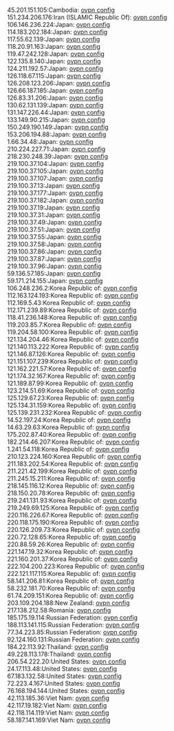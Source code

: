 45.201.151.105:Cambodia: [ovpn config](vpn/45_201_151_105.ovpn)  
151.234.206.176:Iran (ISLAMIC Republic Of): [ovpn config](vpn/151_234_206_176.ovpn)  
106.146.236.224:Japan: [ovpn config](vpn/106_146_236_224.ovpn)  
114.183.202.184:Japan: [ovpn config](vpn/114_183_202_184.ovpn)  
117.55.62.139:Japan: [ovpn config](vpn/117_55_62_139.ovpn)  
118.20.91.163:Japan: [ovpn config](vpn/118_20_91_163.ovpn)  
119.47.242.128:Japan: [ovpn config](vpn/119_47_242_128.ovpn)  
122.135.8.140:Japan: [ovpn config](vpn/122_135_8_140.ovpn)  
124.211.192.57:Japan: [ovpn config](vpn/124_211_192_57.ovpn)  
126.118.67.115:Japan: [ovpn config](vpn/126_118_67_115.ovpn)  
126.208.123.206:Japan: [ovpn config](vpn/126_208_123_206.ovpn)  
126.66.187.185:Japan: [ovpn config](vpn/126_66_187_185.ovpn)  
126.83.31.206:Japan: [ovpn config](vpn/126_83_31_206.ovpn)  
130.62.131.139:Japan: [ovpn config](vpn/130_62_131_139.ovpn)  
131.147.226.44:Japan: [ovpn config](vpn/131_147_226_44.ovpn)  
133.149.90.215:Japan: [ovpn config](vpn/133_149_90_215.ovpn)  
150.249.190.149:Japan: [ovpn config](vpn/150_249_190_149.ovpn)  
153.206.194.88:Japan: [ovpn config](vpn/153_206_194_88.ovpn)  
1.66.34.48:Japan: [ovpn config](vpn/1_66_34_48.ovpn)  
210.224.227.71:Japan: [ovpn config](vpn/210_224_227_71.ovpn)  
218.230.248.39:Japan: [ovpn config](vpn/218_230_248_39.ovpn)  
219.100.37.104:Japan: [ovpn config](vpn/219_100_37_104.ovpn)  
219.100.37.105:Japan: [ovpn config](vpn/219_100_37_105.ovpn)  
219.100.37.107:Japan: [ovpn config](vpn/219_100_37_107.ovpn)  
219.100.37.13:Japan: [ovpn config](vpn/219_100_37_13.ovpn)  
219.100.37.177:Japan: [ovpn config](vpn/219_100_37_177.ovpn)  
219.100.37.182:Japan: [ovpn config](vpn/219_100_37_182.ovpn)  
219.100.37.19:Japan: [ovpn config](vpn/219_100_37_19.ovpn)  
219.100.37.31:Japan: [ovpn config](vpn/219_100_37_31.ovpn)  
219.100.37.49:Japan: [ovpn config](vpn/219_100_37_49.ovpn)  
219.100.37.51:Japan: [ovpn config](vpn/219_100_37_51.ovpn)  
219.100.37.55:Japan: [ovpn config](vpn/219_100_37_55.ovpn)  
219.100.37.58:Japan: [ovpn config](vpn/219_100_37_58.ovpn)  
219.100.37.86:Japan: [ovpn config](vpn/219_100_37_86.ovpn)  
219.100.37.87:Japan: [ovpn config](vpn/219_100_37_87.ovpn)  
219.100.37.96:Japan: [ovpn config](vpn/219_100_37_96.ovpn)  
59.136.57.185:Japan: [ovpn config](vpn/59_136_57_185.ovpn)  
59.171.214.155:Japan: [ovpn config](vpn/59_171_214_155.ovpn)  
106.248.236.2:Korea Republic of: [ovpn config](vpn/106_248_236_2.ovpn)  
112.163.124.193:Korea Republic of: [ovpn config](vpn/112_163_124_193.ovpn)  
112.169.5.43:Korea Republic of: [ovpn config](vpn/112_169_5_43.ovpn)  
112.171.239.89:Korea Republic of: [ovpn config](vpn/112_171_239_89.ovpn)  
118.41.236.148:Korea Republic of: [ovpn config](vpn/118_41_236_148.ovpn)  
119.203.85.7:Korea Republic of: [ovpn config](vpn/119_203_85_7.ovpn)  
119.204.58.100:Korea Republic of: [ovpn config](vpn/119_204_58_100.ovpn)  
121.134.204.46:Korea Republic of: [ovpn config](vpn/121_134_204_46.ovpn)  
121.140.113.222:Korea Republic of: [ovpn config](vpn/121_140_113_222.ovpn)  
121.146.87.126:Korea Republic of: [ovpn config](vpn/121_146_87_126.ovpn)  
121.151.107.239:Korea Republic of: [ovpn config](vpn/121_151_107_239.ovpn)  
121.162.221.57:Korea Republic of: [ovpn config](vpn/121_162_221_57.ovpn)  
121.174.32.167:Korea Republic of: [ovpn config](vpn/121_174_32_167.ovpn)  
121.189.87.99:Korea Republic of: [ovpn config](vpn/121_189_87_99.ovpn)  
123.214.51.69:Korea Republic of: [ovpn config](vpn/123_214_51_69.ovpn)  
125.129.67.23:Korea Republic of: [ovpn config](vpn/125_129_67_23.ovpn)  
125.134.31.159:Korea Republic of: [ovpn config](vpn/125_134_31_159.ovpn)  
125.139.231.232:Korea Republic of: [ovpn config](vpn/125_139_231_232.ovpn)  
14.52.197.24:Korea Republic of: [ovpn config](vpn/14_52_197_24.ovpn)  
14.63.29.63:Korea Republic of: [ovpn config](vpn/14_63_29_63.ovpn)  
175.202.87.40:Korea Republic of: [ovpn config](vpn/175_202_87_40.ovpn)  
182.214.46.207:Korea Republic of: [ovpn config](vpn/182_214_46_207.ovpn)  
1.241.54.118:Korea Republic of: [ovpn config](vpn/1_241_54_118.ovpn)  
210.123.224.160:Korea Republic of: [ovpn config](vpn/210_123_224_160.ovpn)  
211.183.202.54:Korea Republic of: [ovpn config](vpn/211_183_202_54.ovpn)  
211.221.42.199:Korea Republic of: [ovpn config](vpn/211_221_42_199.ovpn)  
211.245.15.211:Korea Republic of: [ovpn config](vpn/211_245_15_211.ovpn)  
218.145.116.12:Korea Republic of: [ovpn config](vpn/218_145_116_12.ovpn)  
218.150.20.78:Korea Republic of: [ovpn config](vpn/218_150_20_78.ovpn)  
219.241.131.93:Korea Republic of: [ovpn config](vpn/219_241_131_93.ovpn)  
219.249.69.125:Korea Republic of: [ovpn config](vpn/219_249_69_125.ovpn)  
220.116.226.67:Korea Republic of: [ovpn config](vpn/220_116_226_67.ovpn)  
220.118.175.190:Korea Republic of: [ovpn config](vpn/220_118_175_190.ovpn)  
220.126.209.73:Korea Republic of: [ovpn config](vpn/220_126_209_73.ovpn)  
220.72.128.65:Korea Republic of: [ovpn config](vpn/220_72_128_65.ovpn)  
220.88.59.26:Korea Republic of: [ovpn config](vpn/220_88_59_26.ovpn)  
221.147.19.32:Korea Republic of: [ovpn config](vpn/221_147_19_32.ovpn)  
221.160.201.37:Korea Republic of: [ovpn config](vpn/221_160_201_37.ovpn)  
222.104.200.223:Korea Republic of: [ovpn config](vpn/222_104_200_223.ovpn)  
222.121.117.115:Korea Republic of: [ovpn config](vpn/222_121_117_115.ovpn)  
58.141.206.81:Korea Republic of: [ovpn config](vpn/58_141_206_81.ovpn)  
58.232.181.70:Korea Republic of: [ovpn config](vpn/58_232_181_70.ovpn)  
61.74.209.151:Korea Republic of: [ovpn config](vpn/61_74_209_151.ovpn)  
203.109.204.188:New Zealand: [ovpn config](vpn/203_109_204_188.ovpn)  
217.138.212.58:Romania: [ovpn config](vpn/217_138_212_58.ovpn)  
185.175.19.114:Russian Federation: [ovpn config](vpn/185_175_19_114.ovpn)  
188.113.141.115:Russian Federation: [ovpn config](vpn/188_113_141_115.ovpn)  
77.34.223.85:Russian Federation: [ovpn config](vpn/77_34_223_85.ovpn)  
92.124.160.131:Russian Federation: [ovpn config](vpn/92_124_160_131.ovpn)  
184.22.113.92:Thailand: [ovpn config](vpn/184_22_113_92.ovpn)  
49.228.113.178:Thailand: [ovpn config](vpn/49_228_113_178.ovpn)  
206.54.222.20:United States: [ovpn config](vpn/206_54_222_20.ovpn)  
24.17.113.48:United States: [ovpn config](vpn/24_17_113_48.ovpn)  
67.183.132.58:United States: [ovpn config](vpn/67_183_132_58.ovpn)  
72.223.4.167:United States: [ovpn config](vpn/72_223_4_167.ovpn)  
76.168.194.144:United States: [ovpn config](vpn/76_168_194_144.ovpn)  
42.113.185.36:Viet Nam: [ovpn config](vpn/42_113_185_36.ovpn)  
42.117.19.182:Viet Nam: [ovpn config](vpn/42_117_19_182.ovpn)  
42.118.114.119:Viet Nam: [ovpn config](vpn/42_118_114_119.ovpn)  
58.187.141.169:Viet Nam: [ovpn config](vpn/58_187_141_169.ovpn)  

